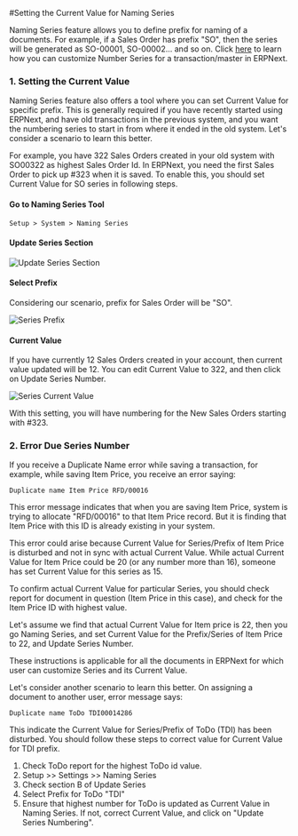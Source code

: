 <!-- add-breadcrumbs -->
#Setting the Current Value for Naming Series

Naming Series feature allows you to define prefix for naming of a documents. For example, if a Sales Order has prefix "SO", then the series will be generated as SO-00001, SO-00002... and so on. Click [here](/docs/v13/user/manual/en/setting-up/settings/naming-series.html) to learn how you can customize Number Series for a transaction/master in ERPNext.

### 1. Setting the Current Value

Naming Series feature also offers a tool where you can set Current Value for specific prefix. This is generally required if you have recently started using ERPNext, and have old transactions in the previous system, and you want the numbering series to start in from where it ended in the old system. Let's consider a scenario to learn this better.

For example, you have 322 Sales Orders created in your old system with SO00322 as highest Sales Order Id. In ERPNext, you need the first Sales Order to pick up #323 when it is saved. To enable this, you should set Current Value for SO series in following steps.

#### Go to Naming Series Tool

`Setup > System > Naming Series`

#### Update Series Section

<img alt="Update Series Section" class="screenshot" src="{{docs_base_url}}/assets/img/articles/current-no-1.png">

#### Select Prefix

Considering our scenario, prefix for Sales Order will be "SO".

<img alt="Series Prefix" class="screenshot" src="{{docs_base_url}}/assets/img/articles/current-no-2.png">

#### Current Value

If you have currently 12 Sales Orders created in your account, then current value updated will be 12. You can edit Current Value to 322, and then click on Update Series Number.

<img alt="Series Current Value" class="screenshot" src="{{docs_base_url}}/assets/img/articles/current-no-3.png">

With this setting, you will have numbering for the New Sales Orders starting with #323.

### 2. Error Due Series Number

If you receive a Duplicate Name error while saving a transaction, for example, while saving Item Price, you receive an error saying:

`Duplicate name Item Price RFD/00016`

This error message indicates that when you are saving Item Price, system is trying to allocate "RFD/00016" to that Item Price record. But it is finding that Item Price with this ID is already existing in your system.

This error could arise because Current Value for Series/Prefix of Item Price is disturbed and not in sync with actual Current Value. While actual Current Value for Item Price could be 20 (or any number more than 16), someone has set Current Value for this series as 15.

To confirm actual Current Value for particular Series, you should check report for document in question (Item Price in this case), and check for the Item Price ID with highest value.

Let's assume we find that actual Current Value for Item price is 22, then you go Naming Series, and set Current Value for the Prefix/Series of Item Price to 22, and Update Series Number.

These instructions is applicable for all the documents in ERPNext for which user can customize Series and its Current Value.

Let's consider another scenario to learn this better. On assigning a document to another user, error message says:

`Duplicate name ToDo TDI00014286`

This indicate the Current Value for Series/Prefix of ToDo (TDI) has been disturbed. You should follow these steps to correct value for Current Value for TDI prefix.

1. Check ToDo report for the highest ToDo id value.
1. Setup >> Settings >> Naming Series
1. Check section B of Update Series
1. Select Prefix for ToDo "TDI"
1. Ensure that highest number for ToDo is updated as Current Value in Naming Series. If not, correct Current Value, and click on "Update Series Numbering".

<!-- markdown -->